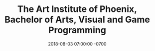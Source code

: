 ---
layout: post
title:  "The Art Institute of Phoenix, Bachelor of Arts, Visual and Game Programming"
date:   2018-08-03 07:00:00 -0700
category: blog
---